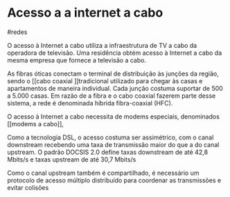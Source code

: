 
# Acesso a a internet a cabo

#redes 

O acesso à Internet a cabo utiliza a infraestrutura de TV a cabo da operadora de televisão. Uma residência obtém acesso à Internet a cabo da mesma empresa que fornece a televisão a cabo.

As fibras óticas conectam o terminal de distribuição às junções da região, sendo o [[cabo coaxial ]]tradicional utilizado para chegar às casas e apartamentos de maneira individual. Cada junção costuma suportar de 500 a 5.000 casas. Em razão de a fibra e o cabo coaxial fazerem parte desse sistema, a rede é denominada híbrida fibra-coaxial (HFC).

O acesso à Internet a cabo necessita de modems especiais, denominados [[modems a cabo]],

Como a tecnologia DSL, o acesso costuma ser assimétrico, com o canal downstream recebendo uma taxa de transmissão maior do que a do canal upstream. O padrão DOCSIS 2.0 define taxas downstream de até 42,8 Mbits/s e taxas upstream de até 30,7 Mbits/s

Como o canal upstream também é compartilhado, é necessário um protocolo de acesso múltiplo distribuído para coordenar as transmissões e evitar colisões






































